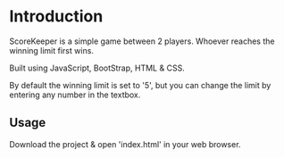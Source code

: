 # Introduction
ScoreKeeper is a simple game between 2 players. Whoever reaches the winning limit first wins.<br/>

Built using JavaScript, BootStrap, HTML & CSS.<br/>

By default the winning limit is set to '5', but you can change the limit by entering any number in the textbox.

## Usage
Download the project & open 'index.html' in your web browser.

